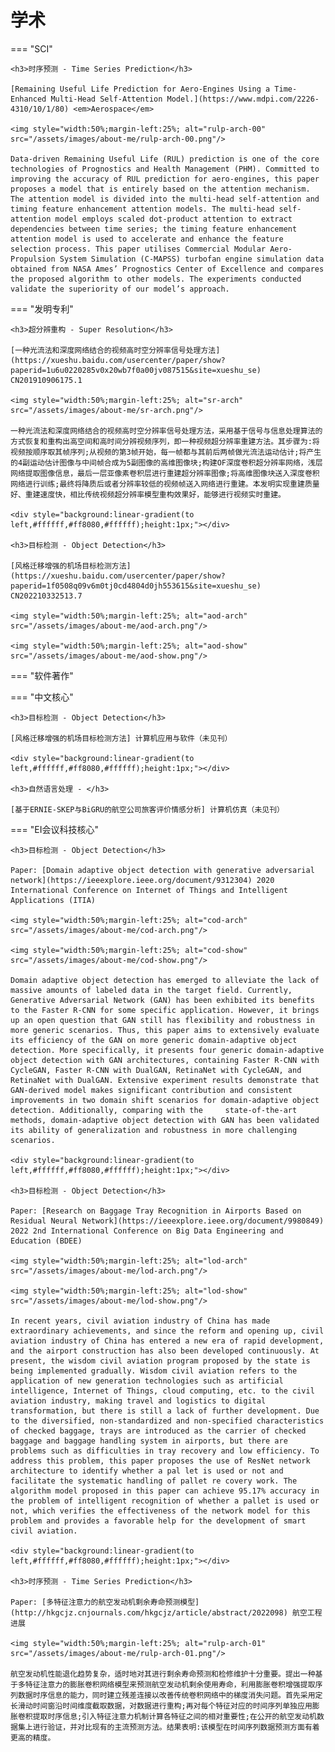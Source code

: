 # 学术

=== "SCI" 

    <h3>时序预测 - Time Series Prediction</h3>

    [Remaining Useful Life Prediction for Aero-Engines Using a Time-Enhanced Multi-Head Self-Attention Model.](https://www.mdpi.com/2226-4310/10/1/80) <em>Aerospace</em>

    <img style="width:50%;margin-left:25%; alt="rulp-arch-00" src="/assets/images/about-me/rulp-arch-00.png"/>

    Data-driven Remaining Useful Life (RUL) prediction is one of the core technologies of Prognostics and Health Management (PHM). Committed to improving the accuracy of RUL prediction for aero-engines, this paper proposes a model that is entirely based on the attention mechanism. The attention model is divided into the multi-head self-attention and timing feature enhancement attention models. The multi-head self-attention model employs scaled dot-product attention to extract dependencies between time series; the timing feature enhancement attention model is used to accelerate and enhance the feature selection process. This paper utilises Commercial Modular Aero-Propulsion System Simulation (C-MAPSS) turbofan engine simulation data obtained from NASA Ames’ Prognostics Center of Excellence and compares the proposed algorithm to other models. The experiments conducted validate the superiority of our model’s approach.

=== "发明专利"

    <h3>超分辨重构 - Super Resolution</h3>

    [一种光流法和深度网络结合的视频高时空分辨率信号处理方法](https://xueshu.baidu.com/usercenter/paper/show?paperid=1u6u0220285v0x20wb7f0a00jv087515&site=xueshu_se) CN201910906175.1

    <img style="width:50%;margin-left:25%; alt="sr-arch" src="/assets/images/about-me/sr-arch.png"/>

    一种光流法和深度网络结合的视频高时空分辨率信号处理方法，采用基于信号与信息处理算法的方式恢复和重构出高空间和高时间分辨视频序列，即一种视频超分辨率重建方法。其步骤为:将视频按顺序取其帧序列;从视频的第3帧开始，每一帧都与其前后两帧做光流法运动估计;将产生的4副运动估计图像与中间帧合成为5副图像的高维图像块;构建OF深度卷积超分辨率网络，浅层网络提取图像信息，最后一层亚像素卷积层进行重建超分辨率图像;将高维图像块送入深度卷积网络进行训练;最终将降质后或者分辨率较低的视频帧送入网络进行重建。本发明实现重建质量好、重建速度快，相比传统视频超分辨率模型重构效果好，能够进行视频实时重建。

    <div style="background:linear-gradient(to left,#ffffff,#ff8080,#ffffff);height:1px;"></div>

    <h3>目标检测 - Object Detection</h3>

    [风格迁移增强的机场目标检测方法](https://xueshu.baidu.com/usercenter/paper/show?paperid=1f0508q09v6m0tj0cd4804d0jh553615&site=xueshu_se) CN202210332513.7

    <img style="width:50%;margin-left:25%; alt="aod-arch" src="/assets/images/about-me/aod-arch.png"/>

    <img style="width:50%;margin-left:25%; alt="aod-show" src="/assets/images/about-me/aod-show.png"/>


=== "软件著作"

=== "中文核心"

    <h3>目标检测 - Object Detection</h3>

    [风格迁移增强的机场目标检测方法] 计算机应用与软件（未见刊）

    <div style="background:linear-gradient(to left,#ffffff,#ff8080,#ffffff);height:1px;"></div>

    <h3>自然语言处理 - </h3>

    [基于ERNIE-SKEP与BiGRU的航空公司旅客评价情感分析] 计算机仿真（未见刊）


=== "EI会议科技核心"

    <h3>目标检测 - Object Detection</h3>

    Paper: [Domain adaptive object detection with generative adversarial network](https://ieeexplore.ieee.org/document/9312304) 2020 International Conference on Internet of Things and Intelligent Applications (ITIA)

    <img style="width:50%;margin-left:25%; alt="cod-arch" src="/assets/images/about-me/cod-arch.png"/>

    <img style="width:50%;margin-left:25%; alt="cod-show" src="/assets/images/about-me/cod-show.png"/>

    Domain adaptive object detection has emerged to alleviate the lack of massive amounts of labeled data in the target field. Currently, Generative Adversarial Network (GAN) has been exhibited its benefits to the Faster R-CNN for some specific application. However, it brings up an open question that GAN still has flexibility and robustness in more generic scenarios. Thus, this paper aims to extensively evaluate its efficiency of the GAN on more generic domain-adaptive object detection. More specifically, it presents four generic domain-adaptive object detection with GAN architectures, containing Faster R-CNN with CycleGAN, Faster R-CNN with DualGAN, RetinaNet with CycleGAN, and RetinaNet with DualGAN. Extensive experiment results demonstrate that GAN-derived model makes significant contribution and consistent improvements in two domain shift scenarios for domain-adaptive object detection. Additionally, comparing with the     state-of-the-art methods, domain-adaptive object detection with GAN has been validated its ability of generalization and robustness in more challenging scenarios.

    <div style="background:linear-gradient(to left,#ffffff,#ff8080,#ffffff);height:1px;"></div>

    <h3>目标检测 - Object Detection</h3>

    Paper: [Research on Baggage Tray Recognition in Airports Based on Residual Neural Network](https://ieeexplore.ieee.org/document/9980849) 2022 2nd International Conference on Big Data Engineering and Education (BDEE)

    <img style="width:50%;margin-left:25%; alt="lod-arch" src="/assets/images/about-me/lod-arch.png"/>

    <img style="width:50%;margin-left:25%; alt="lod-show" src="/assets/images/about-me/lod-show.png"/>

    In recent years, civil aviation industry of China has made extraordinary achievements, and since the reform and opening up, civil aviation industry of China has entered a new era of rapid development, and the airport construction has also been developed continuously. At present, the wisdom civil aviation program proposed by the state is being implemented gradually. Wisdom civil aviation refers to the application of new generation technologies such as artificial intelligence, Internet of Things, cloud computing, etc. to the civil aviation industry, making travel and logistics to digital transformation, but there is still a lack of further development. Due to the diversified, non-standardized and non-specified characteristics of checked baggage, trays are introduced as the carrier of checked baggage and baggage handling system in airports, but there are problems such as difficulties in tray recovery and low efficiency. To address this problem, this paper proposes the use of ResNet network architecture to identify whether a pal let is used or not and facilitate the systematic handling of pallet re covery work. The algorithm model proposed in this paper can achieve 95.17% accuracy in the problem of intelligent recognition of whether a pallet is used or not, which verifies the effectiveness of the network model for this problem and provides a favorable help for the development of smart civil aviation.

    <div style="background:linear-gradient(to left,#ffffff,#ff8080,#ffffff);height:1px;"></div>

    <h3>时序预测 - Time Series Prediction</h3>

    Paper: [多特征注意力的航空发动机剩余寿命预测模型](http://hkgcjz.cnjournals.com/hkgcjz/article/abstract/2022098) 航空工程进展

    <img style="width:50%;margin-left:25%; alt="rulp-arch-01" src="/assets/images/about-me/rulp-arch-01.png"/>

    航空发动机性能退化趋势复杂，适时地对其进行剩余寿命预测和检修维护十分重要。提出一种基于多特征注意力的膨胀卷积网络模型来预测航空发动机剩余使用寿命，利用膨胀卷积增强提取序列数据时序信息的能力，同时建立残差连接以改善传统卷积网络中的梯度消失问题。首先采用定长滑动时间窗沿时间维度截取数据，对数据进行重构;再对每个特征对应的时间序列单独应用膨胀卷积提取时序信息;引入特征注意力机制计算各特征之间的相对重要性;在公开的航空发动机数据集上进行验证，并对比现有的主流预测方法。结果表明:该模型在时间序列数据预测方面有着更高的精度。